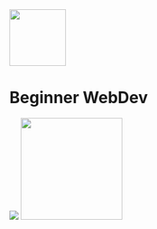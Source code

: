 <img src='https://encrypted-tbn0.gstatic.com/images?q=tbn:ANd9GcQX9fjP6aKzGDIXfHtuE3AoDQXB0kKQpf3XIQ&usqp=CAU' width="100px"/>
<h1>Beginner WebDev</h1>
<p>
    <img src="https://github-readme-stats.vercel.app/api?username=ryugenXD&hide=contribs,prs&show_icons=true&hide_border=true&title_color=000" />
    <img src="https://github-readme-stats.vercel.app/api/top-langs/?username=ryugenXD&layout=compact" height=180 />
</p>


<!---
ryugenXD/ryugenXD is a ✨ special ✨ repository because its `README.md` (this file) appears on your GitHub profile.
You can click the Preview link to take a look at your changes.
--->
